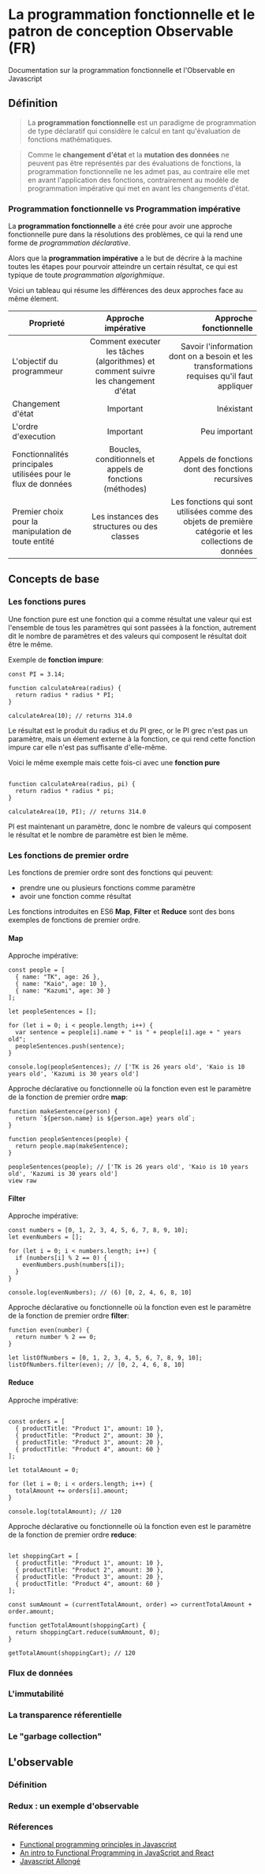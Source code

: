 # La programmation fonctionnelle et le patron de conception Observable  (FR)
Documentation sur la programmation fonctionnelle et l'Observable en Javascript

## Définition
>La **programmation fonctionnelle** est un paradigme de programmation de type déclaratif qui considère le calcul en tant qu'évaluation de fonctions mathématiques.

>Comme le **changement d'état** et la **mutation des données** ne peuvent pas être représentés par des évaluations de fonctions, la programmation fonctionnelle ne les admet pas, au contraire elle met en avant l'application des fonctions, contrairement au modèle de programmation impérative qui met en avant les changements d'état.

### Programmation fonctionnelle vs Programmation impérative

La **programmation fonctionnelle** a été crée pour avoir une approche fonctionnelle pure dans la résolutions des problèmes, ce qui la rend une forme de *programmation déclarative*.

Alors que la **programmation impérative** a le but de décrire à la machine toutes les étapes pour pourvoir atteindre un certain résultat, ce qui est typique de toute *programmation algorighmique*.

Voici un tableau qui résume les différences des deux approches face au même élement.

| Proprieté     | Approche impérative | Approche fonctionnelle  |
| ------------- |:-------------------:| -----------------------:|
| L'objectif du programmeur      | Comment executer les tâches (algorithmes) et comment suivre les changement d'état       | Savoir l'information dont on a besoin et les transformations requises qu'il faut appliquer                   |
| Changement d'état | Important            |    Inéxistant                   |
| L'ordre d'execution     | Important           |   Peu important                  |
| Fonctionnalités principales utilisées pour le flux de données  | Boucles, conditionnels et appels de fonctions (méthodes)            |    Appels de fonctions dont des fonctions recursives                   |
| Premier choix pour la manipulation de toute entité | Les instances des structures ou des classes            |    Les fonctions qui sont utilisées comme des objets de première catégorie et les collections de données                   |


## Concepts de base

### Les fonctions pures 

Une fonction pure est une fonction qui a comme résultat une valeur qui est l'ensemble de tous les paramètres qui sont passées à la fonction, autrement dit le nombre de paramètres et des valeurs qui composent le résultat doit être le même.

Exemple de **fonction impure**:

```
const PI = 3.14;

function calculateArea(radius) {
  return radius * radius * PI;
}

calculateArea(10); // returns 314.0
```

Le résultat est le produit du radius et du PI grec, or le PI grec n'est pas un paramètre, mais un élement externe à la fonction, ce qui rend cette fonction impure car elle n'est pas suffisante d'elle-même.

Voici le même exemple mais cette fois-ci avec une **fonction pure**

```const PI = 3.14;

function calculateArea(radius, pi) {
  return radius * radius * pi;
}

calculateArea(10, PI); // returns 314.0
```

PI est maintenant un paramètre, donc le nombre de valeurs qui composent le résultat et le nombre de paramètre est bien le même.


### Les fonctions de premier ordre

Les fonctions de premier ordre sont des fonctions qui peuvent:

- prendre une ou plusieurs fonctions comme paramètre
- avoir une fonction comme résultat

Les fonctions introduites en ES6 **Map**, **Filter** et **Reduce** sont des bons exemples de fonctions de premier ordre.

#### Map

Approche impérative:

```
const people = [
  { name: "TK", age: 26 },
  { name: "Kaio", age: 10 },
  { name: "Kazumi", age: 30 }
];

let peopleSentences = [];

for (let i = 0; i < people.length; i++) {
  var sentence = people[i].name + " is " + people[i].age + " years old";
  peopleSentences.push(sentence);
}

console.log(peopleSentences); // ['TK is 26 years old', 'Kaio is 10 years old', 'Kazumi is 30 years old']
```


Approche déclarative ou fonctionnelle où la fonction even est le paramètre de la fonction de premier ordre **map**:

```
function makeSentence(person) {
  return `${person.name} is ${person.age} years old`;
}

function peopleSentences(people) {
  return people.map(makeSentence);
}

peopleSentences(people); // ['TK is 26 years old', 'Kaio is 10 years old', 'Kazumi is 30 years old']
view raw
```


#### Filter

Approche impérative:

```
const numbers = [0, 1, 2, 3, 4, 5, 6, 7, 8, 9, 10];
let evenNumbers = [];

for (let i = 0; i < numbers.length; i++) {
  if (numbers[i] % 2 == 0) {
    evenNumbers.push(numbers[i]);
  }
}

console.log(evenNumbers); // (6) [0, 2, 4, 6, 8, 10]
```


Approche déclarative ou fonctionnelle où la fonction even est le paramètre de la fonction de premier ordre **filter**:

```
function even(number) {
  return number % 2 == 0;
}

let listOfNumbers = [0, 1, 2, 3, 4, 5, 6, 7, 8, 9, 10];
listOfNumbers.filter(even); // [0, 2, 4, 6, 8, 10]

```

#### Reduce

Approche impérative:

```

const orders = [
  { productTitle: "Product 1", amount: 10 },
  { productTitle: "Product 2", amount: 30 },
  { productTitle: "Product 3", amount: 20 },
  { productTitle: "Product 4", amount: 60 }
];

let totalAmount = 0;

for (let i = 0; i < orders.length; i++) {
  totalAmount += orders[i].amount;
}

console.log(totalAmount); // 120
```


Approche déclarative ou fonctionnelle où la fonction even est le paramètre de la fonction de premier ordre **reduce**:

```

let shoppingCart = [
  { productTitle: "Product 1", amount: 10 },
  { productTitle: "Product 2", amount: 30 },
  { productTitle: "Product 3", amount: 20 },
  { productTitle: "Product 4", amount: 60 }
];

const sumAmount = (currentTotalAmount, order) => currentTotalAmount + order.amount;

function getTotalAmount(shoppingCart) {
  return shoppingCart.reduce(sumAmount, 0);
}

getTotalAmount(shoppingCart); // 120

```

### Flux de données

### L'immutabilité

### La transparence réferentielle

### Le "garbage collection" 

## L'observable

### Définition

### Redux : un exemple d'observable

### Réferences

- [Functional programming principles in Javascript](https://medium.freecodecamp.org/functional-programming-principles-in-javascript-1b8fc6c3563f)
- [An intro to Functional Programming in JavaScript and React](https://medium.com/@agm1984/an-overview-of-functional-programming-in-javascript-and-react-part-one-10d75b509e9e)
- [Javascript Allongé](https://leanpub.com/javascriptallongesix/read)
